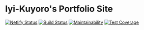 # Iyi-Kuyoro's Portfolio Site
[![Netlify Status](https://api.netlify.com/api/v1/badges/53391230-7757-47ec-a748-afe1e94149d7/deploy-status)](https://app.netlify.com/sites/iyikuyoro-staging/deploys) [![Build Status](https://travis-ci.org/IyiKuyoro/portfolio.svg?branch=develop)](https://travis-ci.org/IyiKuyoro/portfolio) [![Maintainability](https://api.codeclimate.com/v1/badges/04067f8a7aba45722601/maintainability)](https://codeclimate.com/github/IyiKuyoro/portfolio/maintainability) [![Test Coverage](https://api.codeclimate.com/v1/badges/04067f8a7aba45722601/test_coverage)](https://codeclimate.com/github/IyiKuyoro/portfolio/test_coverage)

